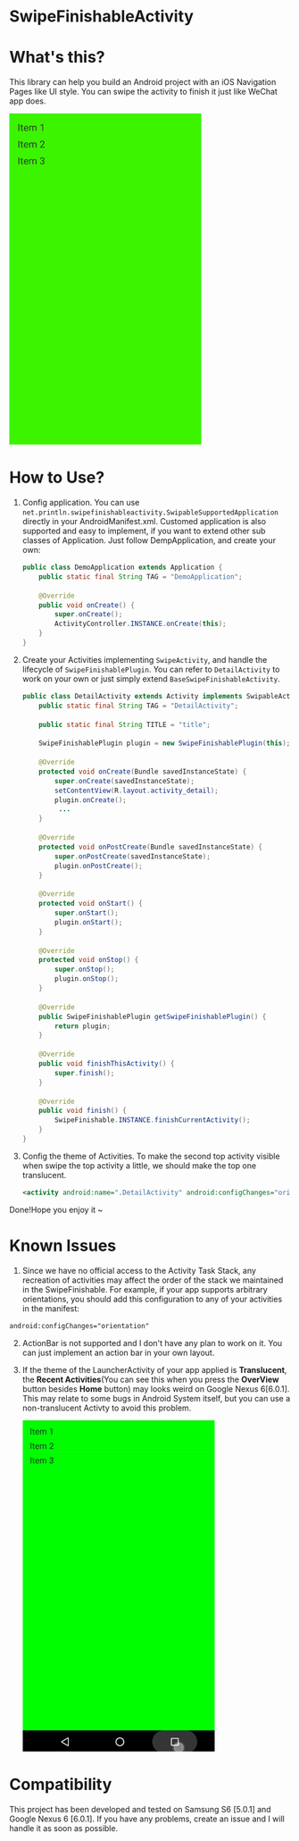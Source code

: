 # SwipeFinishableActivity

# What's this?

This library can help you build an Android project with an iOS Navigation Pages like UI style. You can swipe the activity to finish it just like WeChat app does.  

![](arts/swipefinishable.gif)

# How to Use?

1. Config application. You can use ```net.println.swipefinishableactivity.SwipableSupportedApplication``` directly in your AndroidManifest.xml. Customed application is also supported and easy to implement, if you want to extend other sub classes of Application. Just follow DempApplication, and create your own:

	```java
	public class DemoApplication extends Application {
	    public static final String TAG = "DemoApplication";
	
	    @Override
	    public void onCreate() {
	        super.onCreate();
	        ActivityController.INSTANCE.onCreate(this);
	    }
	}
	```
2. Create your Activities implementing ```SwipeActivity```, and handle the lifecycle of ```SwipeFinishablePlugin```. You can refer to ```DetailActivity``` to work on your own or just simply extend ```BaseSwipeFinishableActivity```.

	```java
	public class DetailActivity extends Activity implements SwipableActivity {
	    public static final String TAG = "DetailActivity";
	
	    public static final String TITLE = "title";
	
	    SwipeFinishablePlugin plugin = new SwipeFinishablePlugin(this);
	
	    @Override
	    protected void onCreate(Bundle savedInstanceState) {
	        super.onCreate(savedInstanceState);
	        setContentView(R.layout.activity_detail);
	        plugin.onCreate();
			 ...
	    }
	
	    @Override
	    protected void onPostCreate(Bundle savedInstanceState) {
	        super.onPostCreate(savedInstanceState);
	        plugin.onPostCreate();
	    }
	
	    @Override
	    protected void onStart() {
	        super.onStart();
	        plugin.onStart();
	    }
	
	    @Override
	    protected void onStop() {
	        super.onStop();
	        plugin.onStop();
	    }
	
	    @Override
	    public SwipeFinishablePlugin getSwipeFinishablePlugin() {
	        return plugin;
	    }
	
	    @Override
	    public void finishThisActivity() {
	        super.finish();
	    }
	
	    @Override
	    public void finish() {
	        SwipeFinishable.INSTANCE.finishCurrentActivity();
	    }
	}

	```
3. Config the theme of Activities. To make the second top activity visible when swipe the top activity a little, we should make the top one translucent.

	```xml
	<activity android:name=".DetailActivity" android:configChanges="orientation" android:theme="@style/AppTranslucentTheme"/>
	```
	
Done!Hope you enjoy it ~

# Known Issues

1. Since we have no official access to the Activity Task Stack, any recreation of activities may affect the order of the stack we maintained in the SwipeFinishable. For example, if your app supports arbitrary orientations, you should add this configuration to any of your activities in the manifest:

  ``` xml
  android:configChanges="orientation"
  ```

2. ActionBar is not supported and I don't have any plan to work on it. You can just implement an action bar in your own layout.
3. If the theme of the LauncherActivity of your app applied is **Translucent**, the **Recent Activities**(You can see this when you press the **OverView** button besides **Home** button) may looks weird on Google Nexus 6[6.0.1]. This may relate to some bugs in Android System itself, but you can use a non-translucent Activty to avoid this problem.

	![](arts/bugs_in_recents.gif)

# Compatibility

This project has been developed and tested on Samsung S6 [5.0.1] and Google Nexus 6 [6.0.1]. If you have any problems, create an issue and I will handle it as soon as possible.




